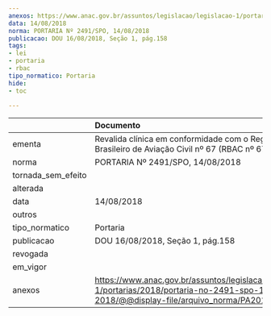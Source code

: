 ```yaml
---
anexos: https://www.anac.gov.br/assuntos/legislacao/legislacao-1/portarias/2018/portaria-no-2491-spo-14-08-2018/@@display-file/arquivo_norma/PA2018-2491.pdf
data: 14/08/2018
norma: PORTARIA Nº 2491/SPO, 14/08/2018
publicacao: DOU 16/08/2018, Seção 1, pág.158
tags:
- lei
- portaria
- rbac
tipo_normatico: Portaria
hide: 
- toc 
 
---
```


|                    | Documento                                                                                                                                            |
|:-------------------|:-----------------------------------------------------------------------------------------------------------------------------------------------------|
| ementa             | Revalida clínica em conformidade com o Regulamento Brasileiro de Aviação Civil nº 67 (RBAC nº 67).                                                   |
| norma              | PORTARIA Nº 2491/SPO, 14/08/2018                                                                                                                     |
| tornada_sem_efeito |                                                                                                                                                      |
| alterada           |                                                                                                                                                      |
| data               | 14/08/2018                                                                                                                                           |
| outros             |                                                                                                                                                      |
| tipo_normatico     | Portaria                                                                                                                                             |
| publicacao         | DOU 16/08/2018, Seção 1, pág.158                                                                                                                     |
| revogada           |                                                                                                                                                      |
| em_vigor           |                                                                                                                                                      |
| anexos             | https://www.anac.gov.br/assuntos/legislacao/legislacao-1/portarias/2018/portaria-no-2491-spo-14-08-2018/@@display-file/arquivo_norma/PA2018-2491.pdf |